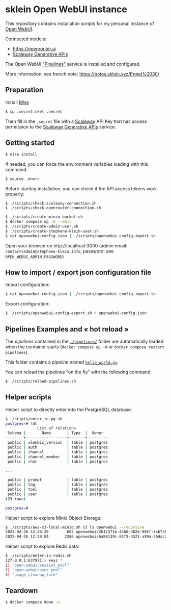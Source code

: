 # sklein Open WebUI instance

This repository contains installation scripts for my personal instance of [Open WebUI](https://github.com/open-webui/open-webui).

Connected models:

- https://openrouter.ai
- [Scaleway Generative APIs](https://www.scaleway.com/fr/generative-apis/)

The Open WebUI ["Pipelines"](https://github.com/open-webui/pipelines) service is installed and configured.

More information, see french note: https://notes.sklein.xyz/Projet%2030/

## Preparation

Install [Mise](https://mise.jdx.dev/)

```sh
$ cp .secret.skel .secret
```

Then fill in the `.secret` file with a [Scaleway](https://scaleway.com) API Key that has access permission to the [Scaleway Generative APIs](https://www.scaleway.com/fr/generative-apis/) service.


## Getting started

```sh
$ mise install
```

If needed, you can force the environment variables loading with this command:

```sh
$ source .envrc
```

Before starting installation, you can check if the API access tokens work properly:

```
$ ./scripts/check-scaleway-connection.sh
$ ./scripts/check-openrouter-connection.sh
```

```sh
$ ./scripts/create-minio-bucket.sh
$ docker compose up -d --wait
$ ./scripts/create-admin-user.sh
$ ./scripts/create-stephane-klein-user.sh
$ cat openwebui-config.json | ./scripts/openwebui-config-import.sh
```

Open your browser on http://localhost:3000 (admin email: `contact+admin@stephane-klein.info`, password: see `OPEN_WEBUI_ADMIN_PASSWORD`)

## How to import / export json configuration file

Import configuration:

```sh
$ cat openwebui-config.json | ./scripts/openwebui-config-import.sh
```

Export configuration:

```sh
$ ./scripts/openwebui-config-export.sh > openwebui-config.json
```

## Pipelines Examples and « hot reload »

The *pipelines* contained in the [`./pipelines/`](./pipelines/) folder are automatically loaded when the container starts (`docker compose up -d` or `docker compose restart pipelines`).

This folder contains a *pipeline* named [`hello_world.py`](./pipelines/hello_world.py).

You can reload the pipelines "on the fly" with the following command:

```sh
$ ./scripts/reload-pipelines.sh
```

## Helper scripts

Helper script to directly enter into the PostgreSQL database:

```sh
$ ./sripts/enter-in-pg.sh
postgres=# \dt
              List of relations
 Schema |       Name       | Type  |  Owner
--------+------------------+-------+----------
 public | alembic_version  | table | postgres
 public | auth             | table | postgres
 public | channel          | table | postgres
 public | channel_member   | table | postgres
 public | chat             | table | postgres

...

 public | prompt           | table | postgres
 public | tag              | table | postgres
 public | tool             | table | postgres
 public | user             | table | postgres
(23 rows)

postgres=#
```

Helper script to explore Minio Object Storage:

```sh
$ ./scripts/aws-s3-local-minio.sh s3 ls openwebui --recursive
2025-04-26 12:36:39        682 openwebui/2b12371e-44b0-402e-985f-4cb736c12396_README.md
2025-04-26 12:38:04       2386 openwebui/6a86139c-83f9-4521-a99a-264ac260e11f_README.md
```

Helper script to explore Redis data:

```sh
$ ./scripts/enter-in-redis.sh
127.0.0.1:6379[1]> keys *
1) "open-webui:session_pool"
2) "open-webui:user_pool"
3) "usage_cleanup_lock"
```

## Teardown

```sh
$ docker compose down -v
```
